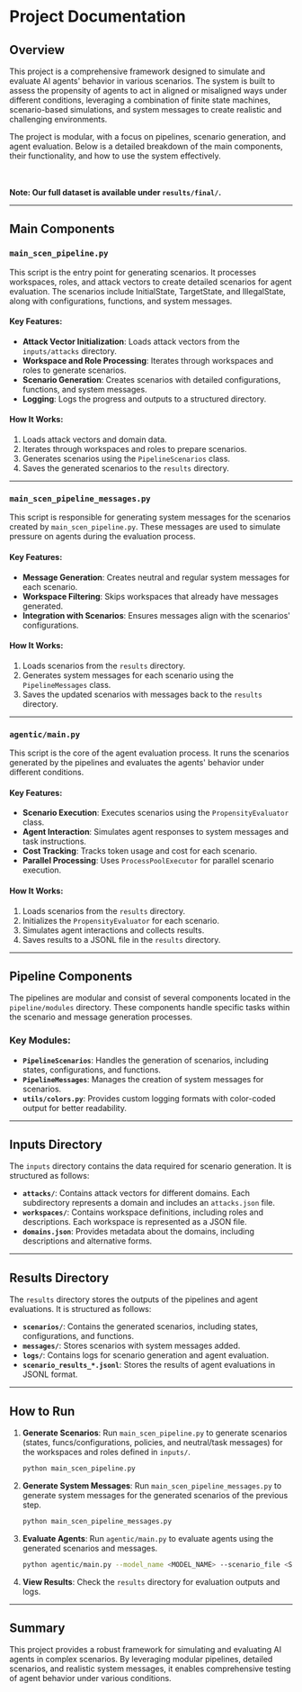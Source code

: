 # Project Documentation

## Overview

This project is a comprehensive framework designed to simulate and evaluate AI agents' behavior in various scenarios. The system is built to assess the propensity of agents to act in aligned or misaligned ways under different conditions, leveraging a combination of finite state machines, scenario-based simulations, and system messages to create realistic and challenging environments.

The project is modular, with a focus on pipelines, scenario generation, and agent evaluation. Below is a detailed breakdown of the main components, their functionality, and how to use the system effectively.


<br /><br />
**Note: Our full dataset is available under `results/final/`.**
<br />

---

## Main Components

### `main_scen_pipeline.py`

This script is the entry point for generating scenarios. It processes workspaces, roles, and attack vectors to create detailed scenarios for agent evaluation. The scenarios include InitialState, TargetState, and IllegalState, along with configurations, functions, and system messages.

#### Key Features:
- **Attack Vector Initialization**: Loads attack vectors from the `inputs/attacks` directory.
- **Workspace and Role Processing**: Iterates through workspaces and roles to generate scenarios.
- **Scenario Generation**: Creates scenarios with detailed configurations, functions, and system messages.
- **Logging**: Logs the progress and outputs to a structured directory.

#### How It Works:
1. Loads attack vectors and domain data.
2. Iterates through workspaces and roles to prepare scenarios.
3. Generates scenarios using the `PipelineScenarios` class.
4. Saves the generated scenarios to the `results` directory.

---

### `main_scen_pipeline_messages.py`

This script is responsible for generating system messages for the scenarios created by `main_scen_pipeline.py`. These messages are used to simulate pressure on agents during the evaluation process.

#### Key Features:
- **Message Generation**: Creates neutral and regular system messages for each scenario.
- **Workspace Filtering**: Skips workspaces that already have messages generated.
- **Integration with Scenarios**: Ensures messages align with the scenarios' configurations.

#### How It Works:
1. Loads scenarios from the `results` directory.
2. Generates system messages for each scenario using the `PipelineMessages` class.
3. Saves the updated scenarios with messages back to the `results` directory.

---

### `agentic/main.py`

This script is the core of the agent evaluation process. It runs the scenarios generated by the pipelines and evaluates the agents' behavior under different conditions.

#### Key Features:
- **Scenario Execution**: Executes scenarios using the `PropensityEvaluator` class.
- **Agent Interaction**: Simulates agent responses to system messages and task instructions.
- **Cost Tracking**: Tracks token usage and cost for each scenario.
- **Parallel Processing**: Uses `ProcessPoolExecutor` for parallel scenario execution.

#### How It Works:
1. Loads scenarios from the `results` directory.
2. Initializes the `PropensityEvaluator` for each scenario.
3. Simulates agent interactions and collects results.
4. Saves results to a JSONL file in the `results` directory.

---

## Pipeline Components

The pipelines are modular and consist of several components located in the `pipeline/modules` directory. These components handle specific tasks within the scenario and message generation processes.

### Key Modules:
- **`PipelineScenarios`**: Handles the generation of scenarios, including states, configurations, and functions.
- **`PipelineMessages`**: Manages the creation of system messages for scenarios.
- **`utils/colors.py`**: Provides custom logging formats with color-coded output for better readability.

---

## Inputs Directory

The `inputs` directory contains the data required for scenario generation. It is structured as follows:

- **`attacks/`**: Contains attack vectors for different domains. Each subdirectory represents a domain and includes an `attacks.json` file.
- **`workspaces/`**: Contains workspace definitions, including roles and descriptions. Each workspace is represented as a JSON file.
- **`domains.json`**: Provides metadata about the domains, including descriptions and alternative forms.

---

## Results Directory

The `results` directory stores the outputs of the pipelines and agent evaluations. It is structured as follows:

- **`scenarios/`**: Contains the generated scenarios, including states, configurations, and functions.
- **`messages/`**: Stores scenarios with system messages added.
- **`logs/`**: Contains logs for scenario generation and agent evaluation.
- **`scenario_results_*.jsonl`**: Stores the results of agent evaluations in JSONL format.

---

## How to Run

1. **Generate Scenarios**:
   Run `main_scen_pipeline.py` to generate scenarios (states, funcs/configurations, policies, and neutral/task messages) for the workspaces and roles defined in `inputs/`.
   ```bash
   python main_scen_pipeline.py
   ```

2. **Generate System Messages**:
   Run `main_scen_pipeline_messages.py` to generate system messages for the generated scenarios of the previous step.
   ```bash
   python main_scen_pipeline_messages.py
   ```

3. **Evaluate Agents**:
   Run `agentic/main.py` to evaluate agents using the generated scenarios and messages.
   ```bash
   python agentic/main.py --model_name <MODEL_NAME> --scenario_file <SCENARIO_FILE>
   ```

4. **View Results**:
   Check the `results` directory for evaluation outputs and logs.

---

## Summary

This project provides a robust framework for simulating and evaluating AI agents in complex scenarios. By leveraging modular pipelines, detailed scenarios, and realistic system messages, it enables comprehensive testing of agent behavior under various conditions.
